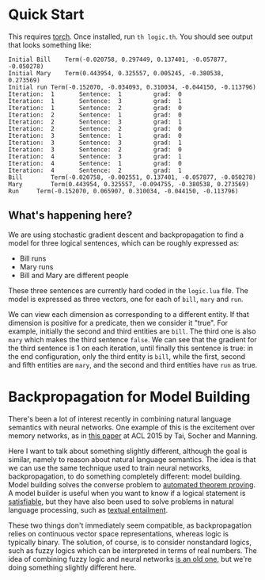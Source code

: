 Quick Start
===========

This requires [torch](http://torch.ch/docs/getting-started.html). Once
installed, run `th logic.th`. You should see output that looks
something like:

```
Initial Bill	Term(-0.020758, 0.297449, 0.137401, -0.057877, -0.050278)
Initial Mary	Term(0.443954, 0.325557, 0.005245, -0.380538, 0.273569)
Initial run	Term(-0.152070, -0.034093, 0.310034, -0.044150, -0.113796)
Iteration:	1		Sentence:  1	     grad:	0	
Iteration:	1		Sentence:  3	     grad:	1	
Iteration:	1		Sentence:  2	     grad:	0	
Iteration:	2		Sentence:  1	     grad:	0	
Iteration:	2		Sentence:  3	     grad:	1	
Iteration:	2		Sentence:  2	     grad:	0	
Iteration:	3		Sentence:  1	     grad:	0	
Iteration:	3		Sentence:  3	     grad:	1	
Iteration:	3		Sentence:  2	     grad:	0	
Iteration:	4		Sentence:  3	     grad:	1	
Iteration:	4		Sentence:  1	     grad:	0	
Iteration:	4		Sentence:  2	     grad:	1	
Bill		Term(-0.020758, -0.002551, 0.137401, -0.057877, -0.050278)
Mary		Term(0.443954, 0.325557, -0.094755, -0.380538, 0.273569)
Run		Term(-0.152070, 0.065907, 0.310034, -0.044150, -0.113796)
```

What's happening here?
----------------------

We are using stochastic gradient descent and backpropagation to find a
model for three logical sentences, which can be roughly expressed as:

 - Bill runs
 - Mary runs
 - Bill and Mary are different people

These three sentences are currently hard coded in the `logic.lua`
file. The model is expressed as three vectors, one for each of `bill`,
`mary` and `run`.

We can view each dimension as corresponding to a different entity. If
that dimension is positive for a predicate, then we consider it
"true". For example, initially the second and third entities are
`bill`. The third one is also `mary` which makes the third sentence
`false`. We can see that the gradient for the third sentence is 1 on
each iteration, until finally this sentence is true: in the end
configuration, only the third entity is `bill`, while the first,
second and fifth entities are `mary`, and the second and third
entities have `run` as true.

Backpropagation for Model Building
==================================

There's been a lot of interest recently in combining natural language
semantics with neural networks. One example of this is the excitement
over memory networks, as in
[this paper](http://www.aclweb.org/anthology/P/P15/P15-1150.pdf) at
ACL 2015 by Tai, Socher and Manning.

Here I want to talk about something slightly different, although the
goal is similar, namely to reason about natural language
semantics. The idea is that we can use the same technique used to
train neural networks, backpropagation, to do something completely
different: model building. Model building solves the converse problem
to
[automated theorem proving](https://en.wikipedia.org/wiki/Automated_theorem_proving).
A model builder is useful when you want to know if a logical statement
is [satisfiable](https://en.wikipedia.org/wiki/Satisfiability), but
they have also been used to solve problems in natural language
processing, such as
[textual entailment](http://www.let.rug.nl/bos/pubs/BosMarkert2006MLCW.pdf).

These two things don't immediately seem compatible, as backpropagation
relies on continuous vector space representations, whereas logic is
typically binary. The solution, of course, is to consider nonstandard
logics, such as fuzzy logics which can be interpreted in terms of real
numbers. The idea of combining fuzzy logic and neural networks
[is an old one](https://en.wikipedia.org/wiki/Neuro-fuzzy), but we're
doing something slightly different here.
